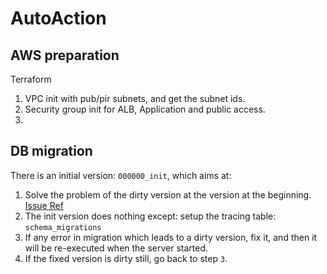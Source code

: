 # AutoAction

## AWS preparation
Terraform
1. VPC init with pub/pir subnets, and get the subnet ids.
2. Security group init for ALB, Application and public access.
3. 

## DB migration
There is an initial version: `000000_init`, which aims at:
1. Solve the problem of the dirty version at the version at the beginning. [Issue Ref](https://github.com/golang-migrate/migrate/issues/282#issuecomment-660760237)
2. The init version does nothing except: setup the tracing table: `schema_migrations`
3. If any error in migration which leads to a dirty version, fix it, and then it will be re-executed when the 
   server started.
4. If the fixed version is dirty still, go back to step `3`.